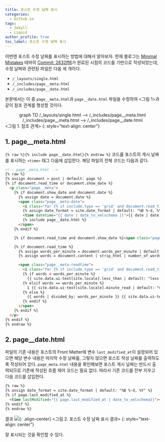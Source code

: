 ```yaml
---
title: 포스트 수정 날짜 표시
categories:
  - Github.io
tags:
  - Jekyll
  - Liquid
author_profile: true
toc_label: 포스트 수정 날짜 표시
---
```

이번엔 포스트 수정 날짜를 표시하는 방법에 대해서 알아보자.
현재 블로그는 [Minimal Mistakes](https://github.com/mmistakes/minimal-mistakes) 테마의 [Commit: 2632ff6](https://github.com/mmistakes/minimal-mistakes/commit/2632ff650a6efb0d856a37d675be5f1b63692181)가 완료된 시점의 코드를 기반으로 작성되었는데, 수정 날짜와 관련된 파일은 다음 세 개이다.

- `/_layouts/single.html`
- `/_includes/page__meta.html`
- `/_includes/page__date.html`

본문에서는 이 중 `page__meta.html`과 `page__date.html` 파일을 수정하여 <그림 1>과 같이 참조 관계를 형성할 것이다.

<div class="mermaid" align="center">
  graph TD
  /_layouts/single.html --> /_includes/page__meta.html
  /_includes/page__meta.html --> /_includes/page__date.html
</div>
<그림 1. 참조 관계>
{: style="text-align: center"}

## 1. page__meta.html
`{% raw %}{% include page__date.html}{% endraw %}` 코드를 포스트의 게시 날짜를 표시하는 `<time>` 태그 다음에 삽입한다. 해당 파일의 전체 코드는 다음과 같다.

```html
<!-- page__meta.html -->
{% raw %}
{% assign document = post | default: page %}
{% if document.read_time or document.show_date %}
  <p class="page__meta">
    {% if document.show_date and document.date %}
      {% assign date = document.date %}
      <span class="page__meta-date">
        <i class="far {% if include.type == 'grid' and document.read_time and document.show_date %}fa-fw {% endif %}fa-calendar-alt" aria-hidden="true"></i>
        {% assign date_format = site.date_format | default: "%B %-d, %Y" %}
        <time datetime="{{ date | date_to_xmlschema }}">{{ date | date: date_format }}</time>
        {% include page__date.html %}
      </span>
    {% endif %}

    {% if document.read_time and document.show_date %}<span class="page__meta-sep"></span>{% endif %}

    {% if document.read_time %}
      {% assign words_per_minute = document.words_per_minute | default: site.words_per_minute | default: 200 %}
      {% assign words = document.content | strip_html | number_of_words %}

      <span class="page__meta-readtime">
        <i class="far {% if include.type == 'grid' and document.read_time and document.show_date %}fa-fw {% endif %}fa-clock" aria-hidden="true"></i>
        {% if words < words_per_minute %}
          {{ site.data.ui-text[site.locale].less_than | default: "less than" }} 1 {{ site.data.ui-text[site.locale].minute_read | default: "minute read" }}
        {% elsif words == words_per_minute %}
          1 {{ site.data.ui-text[site.locale].minute_read | default: "minute read" }}
        {% else %}
          {{ words | divided_by: words_per_minute }} {{ site.data.ui-text[site.locale].minute_read | default: "minute read" }}
        {% endif %}
      </span>
    {% endif %}
  </p>
{% endif %}
{% endraw %}
```

## 2. page__date.html
파일의 기존 내용은 포스트의 Front Matter에 변수 `last_modified_at`이 설정되어 있으면 해당 변수 내용은 마지막 수정 날짜를, 그렇지 않으면 포스트 작성 날짜를 출력하도록 작성되어 있다. `page_meta.html` 내용을 확인해보면 포스트 게시 날짜는 반드시 출력되므로 기존에 작성된 흐름 제어 코드는 필요 없다. 따라서 기존 코드를 전부 지우고 다음 코드를 삽입한다.
```html
{% raw %}
{% assign date_format = site.date_format | default: "%B %-d, %Y" %}
{% if page.last_modified_at %}
  <time lastModified="{{ page.last_modified_at | date_to_xmlschema}}"><br><i class="far {% if include.type == 'grid' and document.read_time and document.show_date %}fa-fw {% endif %}fa-calendar-alt" aria-hidden="true"></i> Last modified at: {{ page.last_modified_at | date: date_format }}</time>
{% endif %}
{% endraw %}
```

결과
![](https://drive.google.com/uc?export=view&id=1vDU2bIwv1V1Bwr_lE94__uMgXofm6432){: .align-center}
<그림 2. 포스트 수정 날짜 표시 결과>
{: style="text-align: center"}

잘 표시되는 것을 확인할 수 있다.